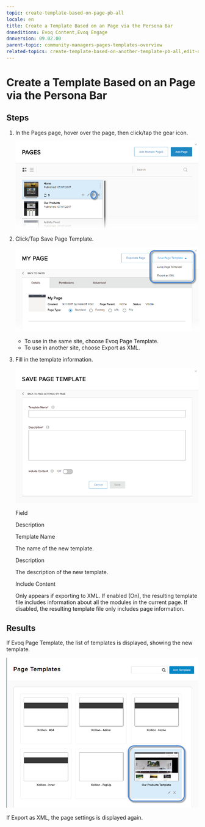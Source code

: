 ```yaml
---
topic: create-template-based-on-page-pb-all
locale: en
title: Create a Template Based on an Page via the Persona Bar
dnneditions: Evoq Content,Evoq Engage
dnnversion: 09.02.00
parent-topic: community-managers-pages-templates-overview
related-topics: create-template-based-on-another-template-pb-all,edit-delete-template-pb-all,restore-deleted-templates,purge-deleted-templates
---
```


# Create a Template Based on an Page via the Persona Bar

## Steps

1.  In the Pages page, hover over the page, then click/tap the gear icon.
    
      
    
    ![Pages > Configure](img/scr-pb-Pages-Configure-E91.png)
    
      
    
2.  Click/Tap Save Page Template.
    
      
    
    ![Pages > Settings (gear icon) > Save Page Template](img/scr-pb-ConfigPage-SavePageTemplate-E91.png)
    
      
    
    *   To use in the same site, choose Evoq Page Template.
    *   To use in another site, choose Export as XML.
    
3.  Fill in the template information.
    
      
    
    ![Save Page Template into XML file](img/scr-pb-SavePageTemplate-XML-E91.png)
    
      
    
    Field
    
    Description
    
    Template Name
    
    The name of the new template.
    
    Description
    
    The description of the new template.
    
    Include Content
    
    Only appears if exporting to XML. If enabled (On), the resulting template file includes information about all the modules in the current page. If disabled, the resulting template file only includes page information.
    

## Results

If Evoq Page Template, the list of templates is displayed, showing the new template.

  

![List of templates including the new template.](img/scr-pb-PageTemplates-NewTemplate.png)

  

If Export as XML, the page settings is displayed again.
